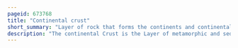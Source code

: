 ```yaml
---
pageid: 673768
title: "Continental crust"
short_summary: "Layer of rock that forms the continents and continental shelves"
description: "The continental Crust is the Layer of metamorphic and sedimentary igneous Rocks that form the geological Continents and the shallow Seabeds close to their Shores known as continental Shelves. This Layer is sometimes called sial because its Bulk Composition is richer in Aluminium Silicates and has a lower Density compared to oceanic Crust called Sima which is richer in Magnesium Silicate Minerals. Changes in seismic Wave Velocities have shown that at a certain Depth there is a reasonably strong Contrast between the more felsic upper Continental Crust and the lower Continental Crust which is more mafic in Character."
---
```

